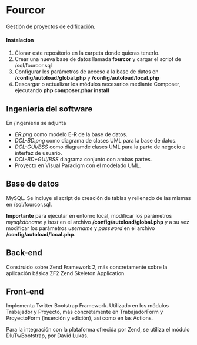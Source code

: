 Fourcor
=======

Gestión de proyectos de edificación.

#### Instalacion
1. Clonar este repositorio en la carpeta donde quieras tenerlo.
2. Crear una nueva base de datos llamada **fourcor** y cargar el script de /sql/fourcor.sql
3. Configurar los parámetros de acceso a la base de datos en **/config/autoload/global.php** y **/config/autoload/local.php**
4. Descargar o actualizar los módulos necesarios mediante Composer, ejecutando **php composer.phar install**

Ingeniería del software
-----------------------

En /ingenieria se adjunta
* *ER.png* como modelo E-R de la base de datos.
* *DCL-BD.png* como diagrama de clases UML para la base de datos.
* *DCL-GUI/BSS* como diagramde clases UML para la parte de negocio e interfaz de usuario.
* *DCL-BD+GUI/BSS* diagrama conjunto con ambas partes.
* Proyecto en Visual Paradigm con el modelado UML.

Base de datos
-------------

MySQL. Se incluye el script de creación de tablas y rellenado de las mismas en /sql/fourcor.sql.

**Importante** para ejecutar en entorno local, modificar los parámetros *mysql:dbname* y *host* en el archivo **/config/autoload/global.php** y a su vez modificar los parámetros *username* y *password* en el archivo **/config/autoload/local.php**.

Back-end
--------

Construido sobre Zend Framework 2, más concretamente sobre la aplicación básica ZF2 Zend Skeleton Application.

Front-end
---------

Implementa Twitter Bootstrap Framework. Utilizado en los módulos Trabajador y Proyecto, más concretamente en
TrabajadorForm y ProyectoForm (inserción y edición), así como en las Actions.

Para la integración con la plataforma ofrecida por Zend, se utiliza el módulo DluTwBootstrap, por David Lukas.
